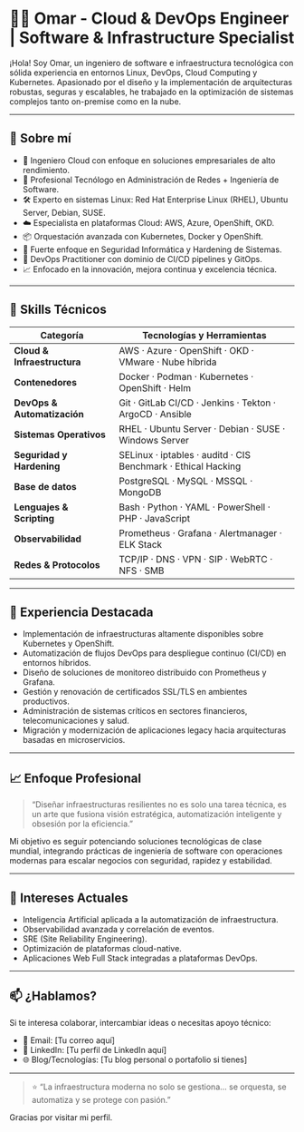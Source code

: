 # 👨‍💻 Omar - Cloud & DevOps Engineer | Software & Infrastructure Specialist

¡Hola! Soy Omar, un ingeniero de software e infraestructura tecnológica con sólida experiencia en entornos Linux, DevOps, Cloud Computing y Kubernetes. Apasionado por el diseño y la implementación de arquitecturas robustas, seguras y escalables, he trabajado en la optimización de sistemas complejos tanto on-premise como en la nube.

---

## 🚀 Sobre mí

- 💼 Ingeniero Cloud con enfoque en soluciones empresariales de alto rendimiento.
- 🧠 Profesional Tecnólogo en Administración de Redes + Ingeniería de Software.
- 🛠️ Experto en sistemas Linux: Red Hat Enterprise Linux (RHEL), Ubuntu Server, Debian, SUSE.
- ☁️ Especialista en plataformas Cloud: AWS, Azure, OpenShift, OKD.
- 📦 Orquestación avanzada con Kubernetes, Docker y OpenShift.
- 🔐 Fuerte enfoque en Seguridad Informática y Hardening de Sistemas.
- 🤖 DevOps Practitioner con dominio de CI/CD pipelines y GitOps.
- 📈 Enfocado en la innovación, mejora continua y excelencia técnica.

---

## 🧠 Skills Técnicos

| Categoría            | Tecnologías y Herramientas                                      |
|----------------------|----------------------------------------------------------------|
| **Cloud & Infraestructura** | AWS · Azure · OpenShift · OKD · VMware · Nube híbrida            |
| **Contenedores**     | Docker · Podman · Kubernetes · OpenShift · Helm                 |
| **DevOps & Automatización** | Git · GitLab CI/CD · Jenkins · Tekton · ArgoCD · Ansible         |
| **Sistemas Operativos** | RHEL · Ubuntu Server · Debian · SUSE · Windows Server              |
| **Seguridad y Hardening** | SELinux · iptables · auditd · CIS Benchmark · Ethical Hacking      |
| **Base de datos**    | PostgreSQL · MySQL · MSSQL · MongoDB                           |
| **Lenguajes & Scripting** | Bash · Python · YAML · PowerShell · PHP · JavaScript               |
| **Observabilidad**   | Prometheus · Grafana · Alertmanager · ELK Stack                 |
| **Redes & Protocolos** | TCP/IP · DNS · VPN · SIP · WebRTC · NFS · SMB                   |

---

## 📌 Experiencia Destacada

- Implementación de infraestructuras altamente disponibles sobre Kubernetes y OpenShift.
- Automatización de flujos DevOps para despliegue continuo (CI/CD) en entornos híbridos.
- Diseño de soluciones de monitoreo distribuido con Prometheus y Grafana.
- Gestión y renovación de certificados SSL/TLS en ambientes productivos.
- Administración de sistemas críticos en sectores financieros, telecomunicaciones y salud.
- Migración y modernización de aplicaciones legacy hacia arquitecturas basadas en microservicios.

---

## 📈 Enfoque Profesional

> “Diseñar infraestructuras resilientes no es solo una tarea técnica, es un arte que fusiona visión estratégica, automatización inteligente y obsesión por la eficiencia.”

Mi objetivo es seguir potenciando soluciones tecnológicas de clase mundial, integrando prácticas de ingeniería de software con operaciones modernas para escalar negocios con seguridad, rapidez y estabilidad.

---

## 🧭 Intereses Actuales

- Inteligencia Artificial aplicada a la automatización de infraestructura.
- Observabilidad avanzada y correlación de eventos.
- SRE (Site Reliability Engineering).
- Optimización de plataformas cloud-native.
- Aplicaciones Web Full Stack integradas a plataformas DevOps.

---

## 📫 ¿Hablamos?

Si te interesa colaborar, intercambiar ideas o necesitas apoyo técnico:
- 📧 Email: [Tu correo aquí]
- 💼 LinkedIn: [Tu perfil de LinkedIn aquí]
- 🌐 Blog/Tecnologías: [Tu blog personal o portafolio si tienes]

---

> ⭐ “La infraestructura moderna no solo se gestiona... se orquesta, se automatiza y se protege con pasión.”

Gracias por visitar mi perfil.
